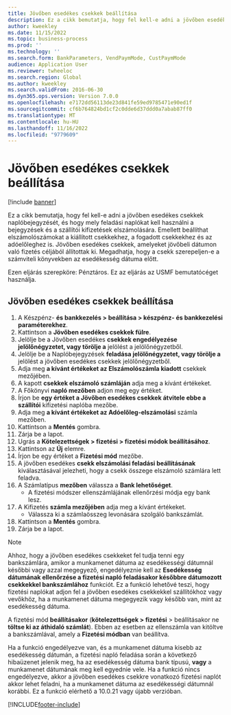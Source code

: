 ```yaml
---
title: Jövőben esedékes csekkek beállítása
description: Ez a cikk bemutatja, hogy fel kell-e adni a jövőben esedékes csekkek naplóbejegyzését, és hogy mely feladási naplókat kell használni a bejegyzések és a szállítói kifizetések elszámolására.
author: kweekley
ms.date: 11/15/2022
ms.topic: business-process
ms.prod: ''
ms.technology: ''
ms.search.form: BankParameters, VendPaymMode, CustPaymMode
audience: Application User
ms.reviewer: twheeloc
ms.search.region: Global
ms.author: kweekley
ms.search.validFrom: 2016-06-30
ms.dyn365.ops.version: Version 7.0.0
ms.openlocfilehash: e7172dd56113de23d841fe59ed9785471e90ed1f
ms.sourcegitcommit: cf6b764824bd1cf2c0dde6d37ddd0a7abab87ff0
ms.translationtype: MT
ms.contentlocale: hu-HU
ms.lasthandoff: 11/16/2022
ms.locfileid: "9779609"
---
```

# <a name="set-up-postdated-checks"></a>Jövőben esedékes csekkek beállítása

[!include [banner](../../includes/banner.md)]

Ez a cikk bemutatja, hogy fel kell-e adni a jövőben esedékes csekkek naplóbejegyzését, és hogy mely feladási naplókat kell használni a bejegyzések és a szállítói kifizetések elszámolására. Emellett beállíthat elszámolószámokat a kiállított csekkekhez, a fogadott csekkekhez és az adóelőleghez is. Jövőben esedékes csekkek, amelyeket jövőbeli dátumon való fizetés céljából állítottak ki. Megadhatja, hogy a csekk szerepeljen-e a számviteli könyvekben az esedékesség dátuma előtt.



Ezen eljárás szerepköre: Pénztáros. Ez az eljárás az USMF bemutatócéget használja.


## <a name="set-up-postdated-checks"></a>Jövőben esedékes csekkek beállítása
1. A Készpénz- **és bankkezelés > beállítása > készpénz- és bankkezelési paraméterekhez**.
2. Kattintson a **Jövőben esedékes csekkek fülre**.
3. Jelölje be a Jövőben esedékes **csekkek engedélyezése jelölőnégyzetet, vagy törölje a** jelölést a jelölőnégyzetből.
4. Jelölje be a Naplóbejegyzések **feladása jelölőnégyzetet, vagy törölje a** jelölést a jövőben esedékes csekkek jelölőnégyzetből.
5. Adja meg **a kívánt értékeket az Elszámolószámla kiadott** csekkek mezőjében.
6. A kapott **csekkek elszámoló számláján** adja meg a kívánt értékeket.
7. A Főkönyvi **napló mezőben** adjon meg egy értéket.
8. Írjon be **egy értéket a Jövőben esedékes csekkek átvitele ebbe a szállítói** kifizetési naplóba mezőbe.
9. Adja meg **a kívánt értékeket az Adóelőleg-elszámolási** számla mezőben.
10. Kattintson a **Mentés** gombra.
11. Zárja be a lapot.
12. Ugrás a **Kötelezettségek > fizetési > fizetési módok beállításához**.
13. Kattintson az **Új** elemre.
14. Írjon be egy értéket a **Fizetési mód** mezőbe.
15. A jövőben esedékes **csekk elszámolási feladási beállításának** kiválasztásával jelezheti, hogy a csekk összege elszámoló számlára lett feladva.
16. A Számlatípus **mezőben** válassza a **Bank lehetőséget**.
    * A fizetési módszer ellenszámlájának ellenőrzési módja egy bank lesz.  
17. A Kifizetés **számla mezőjében** adja meg a kívánt értékeket.
    * Válassza ki a számlaösszeg levonására szolgáló bankszámlát.  
18. Kattintson a **Mentés** gombra.
19. Zárja be a lapot.
> [!NOTE]
> Ahhoz, hogy a jövőben esedékes csekkeket fel tudja tenni egy bankszámlára, amikor a munkamenet dátuma az esedékességi dátumnál későbbi vagy azzal megegyező, engedélyeznie kell az **Esedékesség dátumának ellenőrzése a fizetési napló feladásakor későbbre dátumozott csekkekkel bankszámlához** funkciót. Ez a funkció lehetővé teszi, hogy fizetési naplókat adjon fel a jövőben esedékes csekkekkel szállítókhoz vagy vevőkhöz, ha a munkamenet dátuma megegyezik vagy később van, mint az esedékesség dátuma.
> 
> A fizetési mód **beállításakor** (**kötelezettségek > fizetési** > beállításakor ne **töltse ki az áthidaló számlát**). Ebben az esetben az ellenszámla van kitöltve a bankszámlával, amely a **Fizetési módban** van beállítva.
>  
> Ha a funkció engedélyezve van, és a munkamenet dátuma kisebb az esedékesség dátumán, a fizetési napló feladása során a következő hibaüzenet jelenik meg, ha az esedékesség dátuma bank típusú, **vagy** a munkamenet dátumának meg kell egyednie vele. Ha a funkció nincs engedélyezve, akkor a jövőben esedékes csekkre vonatkozó fizetési naplót akkor lehet feladni, ha a munkamenet dátuma az esedékességi dátumnál korábbi.
> Ez a funkció elérhető a 10.0.21 vagy újabb verzióban.    

[!INCLUDE[footer-include](../../../includes/footer-banner.md)]
